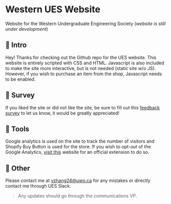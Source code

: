 # Western UES Website
Website for the Western Undergraduate Engineering Society
(*website is still under development*)

## :wave: Intro
Hey! Thanks for checking out the Github repo for the UES website. This website is entirely scripted with CSS and HTML. Javascript is also included to make the site more interactive, but is not needed (static site w/o JS). However, if you wish to purchase an item from the shop, Javascript needs to be enabled. 

## :page_facing_up: Survey
If you liked the site or did not like the site, be sure to fill out this [feedback survey](https://forms.gle/tcpFLMKMRKWqjHro6) to let us know, it would be greatly appreciated! 

## :wrench: Tools
Google analytics is used on the site to track the number of visitors and Shopify Buy Button is used for the store. If you wish to opt-out of the Google Analytics, [visit this](https://tools.google.com/dlpage/gaoptout) website for an official extension to do so. 

## :symbols: Other
Please contact me at vzhang24@uwo.ca for any mistakes or directly contact me through UES Slack. 
> Any updates should go through the communications VP. 
